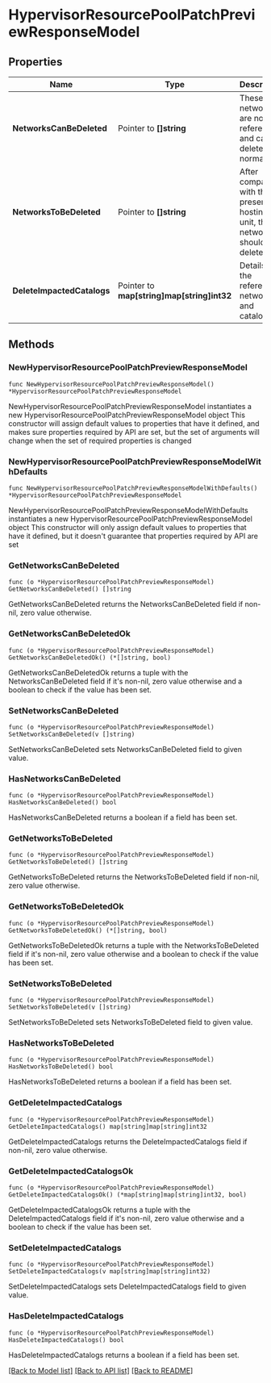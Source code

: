# HypervisorResourcePoolPatchPreviewResponseModel

## Properties

Name | Type | Description | Notes
------------ | ------------- | ------------- | -------------
**NetworksCanBeDeleted** | Pointer to **[]string** | These networks are not referenced and can be deleted normally. | [optional] 
**NetworksToBeDeleted** | Pointer to **[]string** | After comparing with the present hosting unit, these networks should be deleted. | [optional] 
**DeleteImpactedCatalogs** | Pointer to **map[string]map[string]int32** | Details of the referenced network and catalogs. | [optional] 

## Methods

### NewHypervisorResourcePoolPatchPreviewResponseModel

`func NewHypervisorResourcePoolPatchPreviewResponseModel() *HypervisorResourcePoolPatchPreviewResponseModel`

NewHypervisorResourcePoolPatchPreviewResponseModel instantiates a new HypervisorResourcePoolPatchPreviewResponseModel object
This constructor will assign default values to properties that have it defined,
and makes sure properties required by API are set, but the set of arguments
will change when the set of required properties is changed

### NewHypervisorResourcePoolPatchPreviewResponseModelWithDefaults

`func NewHypervisorResourcePoolPatchPreviewResponseModelWithDefaults() *HypervisorResourcePoolPatchPreviewResponseModel`

NewHypervisorResourcePoolPatchPreviewResponseModelWithDefaults instantiates a new HypervisorResourcePoolPatchPreviewResponseModel object
This constructor will only assign default values to properties that have it defined,
but it doesn't guarantee that properties required by API are set

### GetNetworksCanBeDeleted

`func (o *HypervisorResourcePoolPatchPreviewResponseModel) GetNetworksCanBeDeleted() []string`

GetNetworksCanBeDeleted returns the NetworksCanBeDeleted field if non-nil, zero value otherwise.

### GetNetworksCanBeDeletedOk

`func (o *HypervisorResourcePoolPatchPreviewResponseModel) GetNetworksCanBeDeletedOk() (*[]string, bool)`

GetNetworksCanBeDeletedOk returns a tuple with the NetworksCanBeDeleted field if it's non-nil, zero value otherwise
and a boolean to check if the value has been set.

### SetNetworksCanBeDeleted

`func (o *HypervisorResourcePoolPatchPreviewResponseModel) SetNetworksCanBeDeleted(v []string)`

SetNetworksCanBeDeleted sets NetworksCanBeDeleted field to given value.

### HasNetworksCanBeDeleted

`func (o *HypervisorResourcePoolPatchPreviewResponseModel) HasNetworksCanBeDeleted() bool`

HasNetworksCanBeDeleted returns a boolean if a field has been set.

### GetNetworksToBeDeleted

`func (o *HypervisorResourcePoolPatchPreviewResponseModel) GetNetworksToBeDeleted() []string`

GetNetworksToBeDeleted returns the NetworksToBeDeleted field if non-nil, zero value otherwise.

### GetNetworksToBeDeletedOk

`func (o *HypervisorResourcePoolPatchPreviewResponseModel) GetNetworksToBeDeletedOk() (*[]string, bool)`

GetNetworksToBeDeletedOk returns a tuple with the NetworksToBeDeleted field if it's non-nil, zero value otherwise
and a boolean to check if the value has been set.

### SetNetworksToBeDeleted

`func (o *HypervisorResourcePoolPatchPreviewResponseModel) SetNetworksToBeDeleted(v []string)`

SetNetworksToBeDeleted sets NetworksToBeDeleted field to given value.

### HasNetworksToBeDeleted

`func (o *HypervisorResourcePoolPatchPreviewResponseModel) HasNetworksToBeDeleted() bool`

HasNetworksToBeDeleted returns a boolean if a field has been set.

### GetDeleteImpactedCatalogs

`func (o *HypervisorResourcePoolPatchPreviewResponseModel) GetDeleteImpactedCatalogs() map[string]map[string]int32`

GetDeleteImpactedCatalogs returns the DeleteImpactedCatalogs field if non-nil, zero value otherwise.

### GetDeleteImpactedCatalogsOk

`func (o *HypervisorResourcePoolPatchPreviewResponseModel) GetDeleteImpactedCatalogsOk() (*map[string]map[string]int32, bool)`

GetDeleteImpactedCatalogsOk returns a tuple with the DeleteImpactedCatalogs field if it's non-nil, zero value otherwise
and a boolean to check if the value has been set.

### SetDeleteImpactedCatalogs

`func (o *HypervisorResourcePoolPatchPreviewResponseModel) SetDeleteImpactedCatalogs(v map[string]map[string]int32)`

SetDeleteImpactedCatalogs sets DeleteImpactedCatalogs field to given value.

### HasDeleteImpactedCatalogs

`func (o *HypervisorResourcePoolPatchPreviewResponseModel) HasDeleteImpactedCatalogs() bool`

HasDeleteImpactedCatalogs returns a boolean if a field has been set.


[[Back to Model list]](../README.md#documentation-for-models) [[Back to API list]](../README.md#documentation-for-api-endpoints) [[Back to README]](../README.md)


